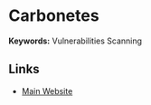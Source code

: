 # Carbonetes

**Keywords:** Vulnerabilities Scanning

## Links

- [Main Website](https://carbonetes.com)

<!--
https://github.com/carbonetes/carbonetes-lens-extension
-->
